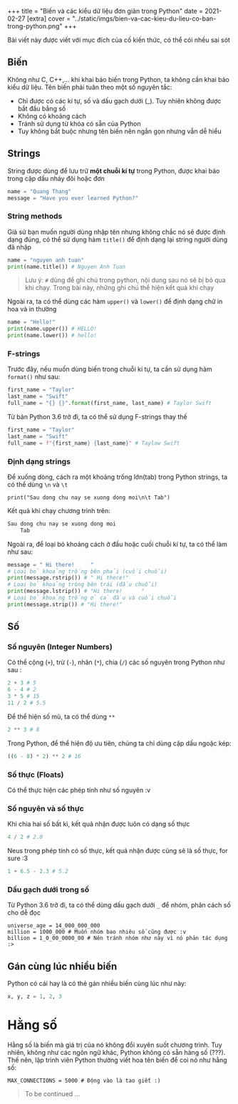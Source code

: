 +++
title = "Biến và các kiểu dữ liệu đơn giản trong Python"
date = 2021-02-27
[extra]
cover = "../static/imgs/bien-va-cac-kieu-du-lieu-co-ban-trong-python.png"
+++

<div class="highlight red-bg white-text">Bài viết này được viết với mục đích của cố kiến thức, có thể cói nhều sai sót</div>

## Biến
Không như C, C++,... khi khai báo biến trong Python, ta không cần khai bảo kiểu dữ liệu. Tên biến phải tuân theo một số nguyên tắc:

* Chỉ được có các kí tự, số và dấu gạch dưới (_). Tuy nhiên không được bắt đầu bằng số
* Không có khoảng cách
* Tránh sử dụng từ khóa có sẵn của Python
* Tuy không bắt buộc nhưng tên biến nên ngắn gọn nhưng vẫn dễ hiểu

## Strings
String được dùng để lưu trữ **một chuỗi kí tự** trong Python, được khai báo trong cặp dấu nháy đôi hoặc đơn
```Python
name = "Quang Thang"
message = "Have you ever learned Python?"
```
### String methods
Giả sử bạn muốn người dùng nhập tên nhưng không chắc nó sẽ được định
dạng đúng, có thể sử dụng hàm `title()` để định dạng lại string người dùng đã nhập
```Python
name = "nguyen anh tuan"
print(name.title()) # Nguyen Anh Tuan
```
> Lưu ý: `#` dùng để ghi chú trong python, nội dung sau nó sẽ bị bỏ qua khi chạy. Trong bài này, những ghi chú thể hiện kết quả khi chạy

Ngoài ra, ta có thể dùng các hàm `upper()` và `lower()` để định dạng chữ in hoa và in thường
```Python
name = "Hello!"
print(name.upper()) # HELLO!
print(name.lower()) # hello!
```
### F-strings
Trước đây, nếu muốn dùng biến trong chuỗi kí tự, ta cần sử dụng hàm `format()` như sau:
```Python
first_name = "Taylor"
last_name = "Swift"
full_name = "{} {}".format(first_name, last_name) # Taylor Swift
```
Từ bản Python 3.6 trở đi, ta có thể sử dụng F-strings thay thế
```Python
first_name = "Taylor"
last_name = "Swift"
full_name = f"{first_name} {last_name}" # Taylow Swift
```
### Định dạng strings
Để xuống dòng, cách ra một khoảng trống lớn(tab) trong Python strings, ta có thể dùng `\n` và `\t`
```
print("Sau dong chu nay se xuong dong moi\n\t Tab")
```
Kết quả khi chạy chương trình trên: 
```Python
Sau dong chu nay se xuong dong moi
    Tab
```
Ngoài ra, để loại bỏ khoảng cách ở đầu hoặc cuối chuỗi kí tự, ta có thể làm như sau:
```Python
message = " Hi there!     "
# Loại bỏ khoảng trống bên phải (cuối chuỗi)
print(message.rstrip()) # " Hi there!"
# Loại bỏ khoảng trông bên trái (đầu chuỗi)
print(message.lstrip()) # "Hi there!      "
# Loại bỏ khoảng trống ở cả đầu và cuối chuỗi
print(message.strip()) # "Hi there!"
```

## Số
### Số nguyên (Integer Numbers)
Có thể cộng (`+`), trừ (`-`), nhân (`*`), chia (`/`) các số nguyên trong Python như sau :
```Python
2 + 3 # 5
6 - 4 # 2
3 * 5 # 15
11 / 2 # 5.5
```
Để  thể hiện số mũ, ta có thể dùng `**`
```Python
2 ** 3 # 8
```
Trong Python, để thể hiện độ ưu tiên, chúng ta chỉ dùng cặp dấu ngoặc kép: 
```Python
((6 - 8) * 2) ** 2 # 16
```
### Số thực (Floats)
Có thể thực hiện các phép tính như số nguyên :v
### Số nguyên và số thực
Khi chia hai số bất kì, kết quả nhận được luôn có dạng số thực
```Python
4 / 2 # 2.0
```
Neus trong phép tính có số thực, kết quả nhận được cũng sẽ là số thực, for sure :3
```Python
1 + 6.5 - 2.3 # 5.2
```
### Dấu gạch dưới trong số
Từ Python 3.6 trở đi, ta có thể dùng dấu gạch dưới `_` để nhóm, phân cách số cho dễ đọc
```
universe_age = 14_000_000_000
million = 1000_000 # Muốn nhóm bao nhiêu số cũng được :v
billion = 1_0_00_0000_00 # Nên tránh nhóm như này vì nó phản tác dụng :>
```
## Gán cùng lúc nhiều biến
Python có cái hay là có thẻ gán nhiều biến cùng lúc như này: 
```Python
x, y, z = 1, 2, 3
```
# Hằng số
Hằng số là biến mà giá trị của nó không đổi xuyên suốt chương trình. Tuy nhiên, không như các ngôn ngữ khác, Python không có sẵn hàng số (???). Thế nên, lập trình viên Python thường viết hoa tên biến  để coi nó như hằng số:
```
MAX_CONNECTIONS = 5000 # Động vào là tao giết :)
```

> To be continued ...
